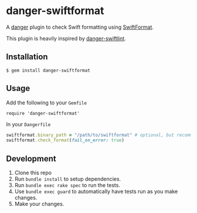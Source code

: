 # danger-swiftformat

A [danger] plugin to check Swift formatting using [SwiftFormat].

This plugin is heavily inspired by [danger-swiftlint].

## Installation

    $ gem install danger-swiftformat

## Usage

Add the following to your `Gemfile`

    require 'danger-swiftformat'

In your `Dangerfile`

```ruby
swiftformat.binary_path = "/path/to/swiftformat" # optional, but recommended ;)
swiftformat.check_format(fail_on_error: true)
```

## Development

1. Clone this repo
2. Run `bundle install` to setup dependencies.
3. Run `bundle exec rake spec` to run the tests.
4. Use `bundle exec guard` to automatically have tests run as you make changes.
5. Make your changes.

[danger]: https://danger.systems/ruby/
[SwiftFormat]: https://github.com/nicklockwood/SwiftFormat
[danger-swiftlint]: https://github.com/ashfurrow/danger-ruby-swiftlint
